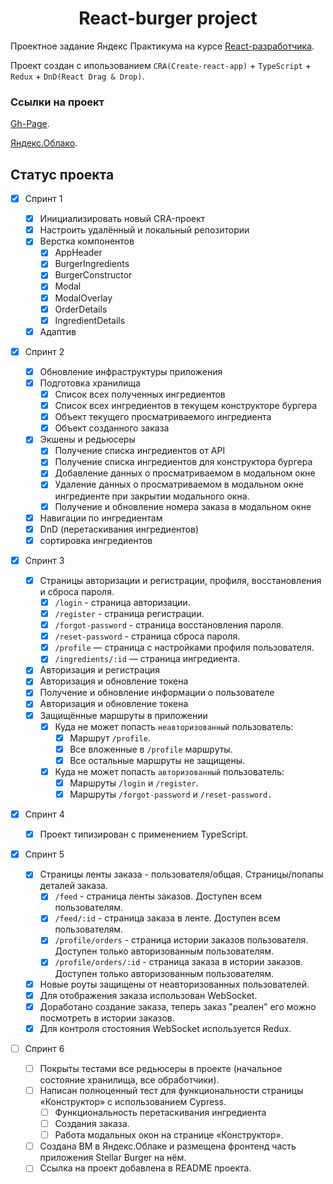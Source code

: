 <h1 align="center">React-burger project</h1>

Проектное задание Яндекс Практикума на курсе [React-разработчика](https://practicum.yandex.ru/react/).

Проект создан с ипользованием `CRA(Create-react-app)` + `TypeScript` + `Redux` + `DnD(React Drag & Drop)`.

### Ссылки на проект

[Gh-Page](https://OgurtsovArtem.github.io/react-burger).

[Яндекс.Облако](./).

## Статус проекта

- [x] Спринт 1
  - [x] Инициализировать новый CRA-проект
  - [x] Настроить удалённый и локальный репозитории
  - [x] Верстка компонентов
    - [x] AppHeader
    - [x] BurgerIngredients
    - [x] BurgerConstructor
    - [x] Modal
    - [x] ModalOverlay
    - [x] OrderDetails
    - [x] IngredientDetails
  - [x] Адаптив
- [x] Спринт 2
  - [x] Обновление инфраструктуры приложения
  - [x] Подготовка хранилища
    - [x] Список всех полученных ингредиентов
    - [x] Список всех ингредиентов в текущем конструкторе бургера
    - [x] Объект текущего просматриваемого ингредиента
    - [x] Объект созданного заказа
  - [x] Экшены и редьюсеры
    - [x] Получение списка ингредиентов от API
    - [x] Получение списка ингредиентов для конструктора бургера
    - [x] Добавление данных о просматриваемом в модальном окне
    - [x] Удаление данных о просматриваемом в модальном окне ингредиенте при закрытии модального окна.
    - [x] Получение и обновление номера заказа в модальном окне
  - [x] Навигации по ингредиентам
  - [x] DnD (перетаскивания ингредиентов)
  - [x] сортировка ингредиентов
- [x] Спринт 3

  - [x] Страницы авторизации и регистрации, профиля, восстановления и сброса пароля.
    - [x] `/login` - страница авторизации.
    - [x] `/register` - страница регистрации.
    - [x] `/forgot-password` - страница восстановления пароля.
    - [x] `/reset-password` - страница сброса пароля.
    - [x] `/profile` — страница с настройками профиля пользователя.
    - [x] `/ingredients/:id` — страница ингредиента.
  - [x] Авторизация и регистрация
  - [x] Авторизация и обновление токена
  - [x] Получение и обновление информации о пользователе
  - [x] Авторизация и обновление токена
  - [x] Защищённые маршруты в приложении
    - [x] Куда не может попасть `неавторизованный` пользователь:
      - [x] Маршрут `/profile`.
      - [x] Все вложенные в `/profile` маршруты.
      - [x] Все остальные маршруты не защищены.
    - [x] Куда не может попасть `авторизованный` пользователь:
      - [x] Маршруты `/login` и `/register`.
      - [x] Маршруты `/forgot-password` и `/reset-password.`

- [x] Спринт 4

  - [x] Проект типизирован с применением TypeScript.

- [x] Спринт 5

  - [x] Страницы ленты заказа - пользователя/общая. Страницы/попапы деталей заказа.
    - [x] `/feed` - страница ленты заказов. Доступен всем пользователям.
    - [x] `/feed/:id` - страница заказа в ленте. Доступен всем пользователям.
    - [x] `/profile/orders` - страница истории заказов пользователя. Доступен только авторизованным пользователям.
    - [x] `/profile/orders/:id` - страница заказа в истории заказов. Доступен только авторизованным пользователям.
  - [x] Новые роуты защищены от неавторизованных пользователей.
  - [x] Для отображения заказа использован WebSocket.
  - [x] Доработано создание заказа, теперь заказ "реален" его можно посмотреть в истории заказов.
  - [x] Для контроля стостояния WebSocket используется Redux.

- [ ] Спринт 6
  - [ ] Покрыты тестами все редьюсеры в проекте (начальное состояние хранилища, все обработчики).
  - [ ] Написан полноценный тест для функциональности страницы «Конструктор» с использованием Cypress.
    - [ ] Функциональность перетаскивания ингредиента
    - [ ] Создания заказа.
    - [ ] Работа модальных окон на странице «Конструктор».
  - [ ] Создана ВМ в Яндекс.Облаке и размещена фронтенд часть приложения Stellar Burger на нём.
  - [ ] Ссылка на проект добавлена в README проекта.
